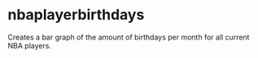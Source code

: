 # nbaplayerbirthdays
Creates a bar graph of the amount of birthdays per month for all current NBA players.
